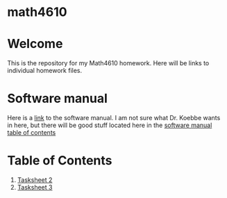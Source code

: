 # math4610

# Welcome

This is the repository for my Math4610 homework. Here will be links to individual homework files. 

# Software manual
Here is a [link](https://github.com/rj-may/math4610/blob/main/SoftwareManual.md) to the software manual. I am not sure what Dr. Koebbe wants
in here, but there will be good stuff located here in the [software manual table of contents](https://github.com/rj-may/math4610/blob/main/software_manual/software_manual_toc.md)


# Table of Contents
1. [Tasksheet 2](https://github.com/rj-may/math4610/tree/main/TaskSheet2)
2. [Tasksheet 3 ](https://github.com/rj-may/math4610/tree/main/TaskSheet3)


